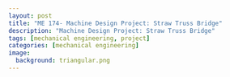 ```yaml
---
layout: post
title: "ME 174- Machine Design Project: Straw Truss Bridge"
description: "Machine Design Project: Straw Truss Bridge"
tags: [mechanical engineering, project]
categories: [mechanical engineering]
image:
  background: triangular.png
---
```



